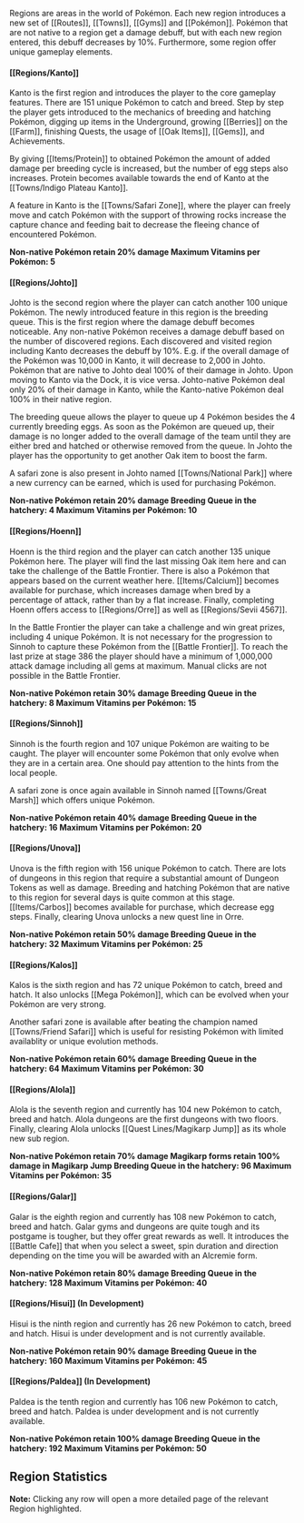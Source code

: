 Regions are areas in the world of Pokémon. Each new region introduces a new set of [[Routes]], [[Towns]], [[Gyms]] and [[Pokémon]]. Pokémon that are not native to a region get a damage debuff, but with each new region entered, this debuff decreases by 10%. Furthermore, some region offer unique gameplay elements.

#### [[Regions/Kanto]]
Kanto is the first region and introduces the player to the core gameplay features. There are 151 unique Pokémon to catch and breed. Step by step the player gets introduced to the mechanics of breeding and hatching Pokémon, digging up items in the Underground, growing [[Berries]] on the [[Farm]], finishing Quests, the usage of [[Oak Items]], [[Gems]], and Achievements.

By giving [[Items/Protein]] to obtained Pokémon the amount of added damage per breeding cycle is increased, but the number of egg steps also increases. Protein becomes available towards the end of Kanto at the [[Towns/Indigo Plateau Kanto]].

A feature in Kanto is the [[Towns/Safari Zone]], where the player can freely move and catch Pokémon with the support of throwing rocks increase the capture chance and feeding bait to decrease the fleeing chance of encountered Pokémon.

**Non-native Pokémon retain 20% damage
Maximum Vitamins per Pokémon: 5**

#### [[Regions/Johto]]
Johto is the second region where the player can catch another 100 unique Pokémon. The newly introduced feature in this region is the breeding queue.
This is the first region where the damage debuff becomes noticeable. Any non-native Pokémon receives a damage debuff based on the number of discovered regions. Each discovered and visited region including Kanto decreases the debuff by 10%. E.g. if the overall damage of the Pokémon was 10,000 in Kanto, it will decrease to 2,000 in Johto. Pokémon that are native to Johto deal 100% of their damage in Johto. Upon moving to Kanto via the Dock, it is vice versa. Johto-native Pokémon deal only 20% of their damage in Kanto, while the Kanto-native Pokémon deal 100% in their native region.

The breeding queue allows the player to queue up 4 Pokémon besides the 4 currently breeding eggs. As soon as the Pokémon are queued up, their damage is no longer added to the overall damage of the team until they are either bred and hatched or otherwise removed from the queue.
In Johto the player has the opportunity to get another Oak item to boost the farm.

A safari zone is also present in Johto named [[Towns/National Park]] where a new currency can be earned, which is used for purchasing Pokémon.

**Non-native Pokémon retain 20% damage
Breeding Queue in the hatchery: 4
Maximum Vitamins per Pokémon: 10**

#### [[Regions/Hoenn]]
Hoenn is the third region and the player can catch another 135 unique Pokémon here. The player will find the last missing Oak item here and can take the challenge of the Battle Frontier. There is also a Pokémon that appears based on the current weather here. [[Items/Calcium]] becomes available for purchase, which increases damage when bred by a percentage of attack, rather than by a flat increase. Finally, completing Hoenn offers access to [[Regions/Orre]] as well as [[Regions/Sevii 4567]].

In the Battle Frontier the player can take a challenge and win great prizes, including 4 unique Pokémon. It is not necessary for the progression to Sinnoh to capture these Pokémon from the [[Battle Frontier]]. To reach the last prize at stage 386 the player should have a minimum of 1,000,000 attack damage including all gems at maximum. Manual clicks are not possible in the Battle Frontier.

**Non-native Pokémon retain 30% damage
Breeding Queue in the hatchery: 8
Maximum Vitamins per Pokémon: 15**

#### [[Regions/Sinnoh]]
Sinnoh is the fourth region and 107 unique Pokémon are waiting to be caught. The player will encounter some Pokémon that only evolve when they are in a certain area. One should pay attention to the hints from the local people.

A safari zone is once again available in Sinnoh named [[Towns/Great Marsh]] which offers unique Pokémon.

**Non-native Pokémon retain 40% damage
Breeding Queue in the hatchery: 16
Maximum Vitamins per Pokémon: 20**

#### [[Regions/Unova]]
Unova is the fifth region with 156 unique Pokémon to catch. There are lots of dungeons in this region that require a substantial amount of Dungeon Tokens as well as damage. Breeding and hatching Pokémon that are native to this region for several days is quite common at this stage. [[Items/Carbos]] becomes available for purchase, which decrease egg steps. Finally, clearing Unova unlocks a new quest line in Orre.

**Non-native Pokémon retain 50% damage
Breeding Queue in the hatchery: 32
Maximum Vitamins per Pokémon: 25**

#### [[Regions/Kalos]]
Kalos is the sixth region and has 72 unique Pokémon to catch, breed and hatch. It also unlocks [[Mega Pokémon]], which can be evolved when your Pokémon are very strong.

Another safari zone is available after beating the champion named [[Towns/Friend Safari]] which is useful for resisting Pokémon with limited availablity or unique evolution methods.

**Non-native Pokémon retain 60% damage
Breeding Queue in the hatchery: 64
Maximum Vitamins per Pokémon: 30**

#### [[Regions/Alola]]
Alola is the seventh region and currently has 104 new Pokémon to catch, breed and hatch. Alola dungeons are the first dungeons with two floors. Finally, clearing Alola unlocks [[Quest Lines/Magikarp Jump]] as its whole new sub region.

**Non-native Pokémon retain 70% damage
Magikarp forms retain 100% damage in Magikarp Jump
Breeding Queue in the hatchery: 96
Maximum Vitamins per Pokémon: 35**

#### [[Regions/Galar]]
Galar is the eighth region and currently has 108 new Pokémon to catch, breed and hatch. Galar gyms and dungeons are quite tough and its postgame is tougher, but they offer great rewards as well. It introduces the [[Battle Cafe]] that when you select a sweet, spin duration and direction depending on the time you will be awarded with an Alcremie form.

**Non-native Pokémon retain 80% damage
Breeding Queue in the hatchery: 128
Maximum Vitamins per Pokémon: 40**

#### [[Regions/Hisui]] (In Development)
Hisui is the ninth region and currently has 26 new Pokémon to catch, breed and hatch. Hisui is under development and is not currently available.

**Non-native Pokémon retain 90% damage
Breeding Queue in the hatchery: 160
Maximum Vitamins per Pokémon: 45**

#### [[Regions/Paldea]] (In Development)
Paldea is the tenth region and currently has 106 new Pokémon to catch, breed and hatch. Paldea is under development and is not currently available.

**Non-native Pokémon retain 100% damage
Breeding Queue in the hatchery: 192
Maximum Vitamins per Pokémon: 50**

## Region Statistics
**Note:** Clicking any row will open a more detailed page of the relevant Region highlighted.